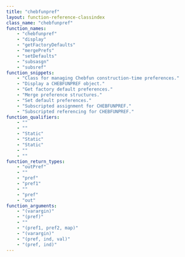 ```yaml
---
title: "chebfunpref"
layout: function-reference-classindex
class_name: "chebfunpref"
function_names: 
    - "chebfunpref"
    - "display"
    - "getFactoryDefaults"
    - "mergePrefs"
    - "setDefaults"
    - "subsasgn"
    - "subsref"
function_snippets: 
    - "Class for managing Chebfun construction-time preferences."
    - "Display a CHEBFUNPREF object."
    - "Get factory default preferences."
    - "Merge preference structures."
    - "Set default preferences."
    - "Subscripted assignment for CHEBFUNPREF."
    - "Subscripted referencing for CHEBFUNPREF."
function_qualifiers: 
    - ""
    - ""
    - "Static"
    - "Static"
    - "Static"
    - ""
    - ""
function_return_types: 
    - "outPref"
    - ""
    - "pref"
    - "pref1"
    - ""
    - "pref"
    - "out"
function_arguments: 
    - "(varargin)"
    - "(pref)"
    - ""
    - "(pref1, pref2, map)"
    - "(varargin)"
    - "(pref, ind, val)"
    - "(pref, ind)"
---
```

